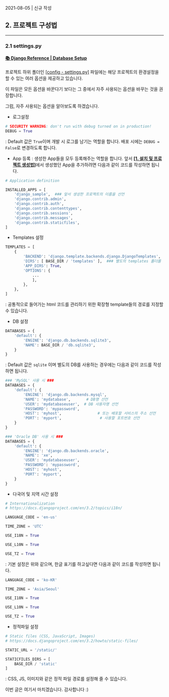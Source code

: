 2021-08-05 | 신규 작성

## 2. 프로젝트 구성법

---

### 2.1 settings.py

#### [📚 **Django Reference | Database Setup**](https://docs.djangoproject.com/en/3.2/intro/tutorial02/#writing-your-first-django-app-part-2)

프로젝트 하위 폴더인 <u>[config - settings.py]</u>
파일에는 해당 프로젝트의 환경설정을 할 수 있는 여러 옵션을 제공하고 있습니다. 

이 파일은 모든 옵션을 바꾼다기 보다는 그 중에서 자주 사용되는 옵션을 바꾸는 것을 권장합니다.

그럼, 자주 사용되는 옵션을 알아보도록 하겠습니다.

* 로그설정
```python
# SECURITY WARNING: don't run with debug turned on in production!
DEBUG = True
```
: Default 값은 `True`이며 개발 시 로그를 남기는 역할을 합니다. 배포 시에는 `DEBUG = False`로 변경하도록 합니다.

* App 등록
: 생성한 App들을 모두 등록해주는 역할을 합니다. 앞서 [**[1. 설치 및 프로젝트 생성법]**](./README/01.설치_및_프로젝트_생성법.md)에서 생성했던 App을 추가하려면 다음과 같이 코드를 작성하면 됩니다.

```python
# Application definition

INSTALLED_APPS = [
    'django_sample',  ### 앞서 생성한 프로젝트의 이름을 선언
    'django.contrib.admin',
    'django.contrib.auth',
    'django.contrib.contenttypes',
    'django.contrib.sessions',
    'django.contrib.messages',
    'django.contrib.staticfiles',
]
```

* Templates 설정
```python
TEMPLATES = [
    {
        'BACKEND': 'django.template.backends.django.DjangoTemplates',
        'DIRS': [ BASE_DIR / 'templates' ],  ### 별도의 templates 폴더를 생성하면 'DIRS' 옵션을 선언
        'APP_DIRS': True,
        'OPTIONS': {
            ...
            ],
        },
    },
]
```
: 공통적으로 들어가는 html 코드를 관리하기 위한 확장형 template들의 경로를 지정할 수 있습니다.

* DB 설정
```python
DATABASES = {
    'default': {
        'ENGINE': 'django.db.backends.sqlite3',
        'NAME': BASE_DIR / 'db.sqlite3',
    }
}
```
: Default 값은 `sqlite` 이며 별도의 DB를 사용하는 경우에는 다음과 같이 코드를 작성하면 됩니다.

```python
### 'MySQL' 사용 시 ###
DATABASES = {
    'default': {
        'ENGINE': 'django.db.backends.mysql',
        'NAME': 'mydatabase',       # DB명 선언
        'USER': 'mydatabaseuser',  # DB 사용자명 선언
        'PASSWORD': 'mypassword',
        'HOST': 'myhost',                # 또는 배포할 서비스의 주소 선언
        'PORT': 'myport',                 # 사용할 포트번호 선언
    }
}
```

```python
### 'Oracle DB' 사용 시 ###
DATABASES = {
    'default': {
        'ENGINE': 'django.db.backends.oracle',
        'NAME': 'xe',
        'USER': 'mydatabaseuser',
        'PASSWORD': 'mypassword',
        'HOST': 'myhost',
        'PORT': 'myport',
    }
}
```

* 다국어 및 지역 시간 설정
```python
# Internationalization
# https://docs.djangoproject.com/en/3.2/topics/i18n/

LANGUAGE_CODE = 'en-us'

TIME_ZONE = 'UTC'

USE_I18N = True

USE_L10N = True

USE_TZ = True
```
: 기본 설정은 위와 같으며, 한글 표기를 하고싶다면 다음과 같이 코드를 작성하면 됩니다.

```python
LANGUAGE_CODE = 'ko-KR'

TIME_ZONE = 'Asia/Seoul'

USE_I18N = True

USE_L10N = True

USE_TZ = True
```

* 정적파일 설정
```python
# Static files (CSS, JavaScript, Images)
# https://docs.djangoproject.com/en/3.2/howto/static-files/

STATIC_URL = '/static/'

STATICFILES_DIRS = [
    BASE_DIR / 'static'
]
```
: CSS, JS, 이미지와 같은 정적 파일 경로를 설정해 줄 수 있습니다.

이번 글은 여기서 마치겠습니다. 감사합니다 :)